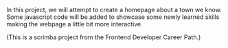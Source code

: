 In this project, we will attempt to create a homepage about a town we know. Some javascript code will be added to showcase some newly learned skills making the webpage a little bit more interactive.

(This is a scrimba project from the Frontend Developer Career Path.)